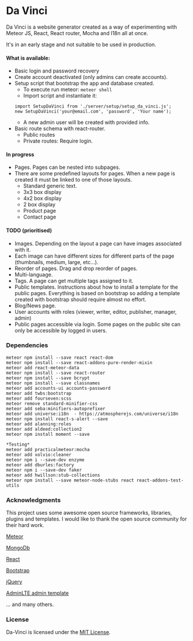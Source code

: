 # Da Vinci
Da Vinci is a website generator created as a way of experimenting with Meteor JS, React, React router, Mocha and I18n all at once.

It's in an early stage and not suitable to be used in production.

#### What is available:

* Basic login and password recovery
* Create account deactivated (only admins can create accounts).
* Setup script that bootstrap the app and database created.
  * To execute run meteor:
      `meteor shell`
  * Import script and instantiate it:
  ```
  import SetupDaVinci from './server/setup/setup_da_vinci.js';
  new SetupDaVinci('your@email.com', 'password', 'Your name');
  ```
  * A new admin user will be created with provided info.
* Basic route schema with react-router.
  * Public routes
  * Private routes: Require login.

#### In progress

* Pages. Pages can be nested into subpages.
* There are some predefined layouts for pages. When a new page is created it must be linked to one of those layouts.
  * Standard generic text.
  * 3x3 box display
  * 4x2 box display
  * 2 box display
  * Product page
  * Contact page

#### TODO (prioritised)

* Images. Depending on the layout a page can have images associated with it.
* Each image can have different sizes for different parts of the page (thumbnails, medium, large, etc...).
* Reorder of pages. Drag and drop reorder of pages.
* Multi-language.
* Tags. A page can get multiple tags assigned to it.
* Public templates. Instructions about how to install a template for the public pages.  Everything is based on bootstrap so adding a template created with bootstrap should require almost no effort.
* Blog/News page.
* User accounts with roles (viewer, writer, editor, publisher, manager, admin)
* Public pages accessible via login. Some pages on the public site can only be accessible by logged in users.

### Dependencies
    meteor npm install --save react react-dom
    meteor npm install --save react-addons-pure-render-mixin
    meteor add react-meteor-data
    meteor npm install --save react-router
    meteor npm install --save bcrypt
    meteor npm install --save classnames
    meteor add accounts-ui accounts-password
    meteor add twbs:bootstrap
    meteor add fourseven:scss
    meteor remove standard-minifier-css
    meteor add seba:minifiers-autoprefixer
    meteor add universe:i18n  - https://atmospherejs.com/universe/i18n
    meteor npm install react-s-alert --save
    meteor add alanning:roles
    meteor add aldeed:collection2
    meteor npm install moment --save

    *Testing*
    meteor add practicalmeteor:mocha
    meteor add xolvio:cleaner
    meteor npm i --save-dev enzyme
    meteor add dburles:factory
    meteor npm i --save-dev faker
    meteor add hwillson:stub-collections
    meteor npm install --save meteor-node-stubs react react-addons-test-utils

### Acknowledgments

This project uses some awesome open source frameworks, libraries, plugins and templates.  I would like to thank the open source community for their hard work.

[Meteor](https://www.meteor.com)

[MongoDb](https://www.mongodb.com)

[React](https://facebook.github.io/react/)

[Bootstrap](http://getbootstrap.com/)

[jQuery](https://jquery.com/)

[AdminLTE admin template](https://almsaeedstudio.com/themes/AdminLTE/index2.html)

... and many others.

### License

Da-Vinci is licensed under the [MIT License](http://opensource.org/licenses/MIT).
